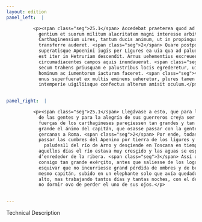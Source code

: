 ```yaml
---
layout: edition
panel_left:  |

          <p><span class="seg">25.1</span> Accedebat praeterea quod ad opinionem
            gentium et suorum militum alacritatem magni interesse arbitrabatur tantas uideri
            Carthaginensium uires, tantum ducis animum, ut in propinquas Romanae urbi regiones arma
            transferre auderet. <span class="seg">2</span> Quare postpositis omnibus rebus castra mouit,
            superatisque Apoenini iugis per Ligures ea uia qua ad paludes ac planiciem fluminis Arni
            est iter in Hetruriam descendit. Arnus uehementius excreuerat per eos dies, atque omnes
            circumadiacentes campos aquis inundauerat. <span class="seg">3</span> Igitur Hannibal tantum exercitum
            secum trahens priusquam e palustribus locis egrederetur, uitare non potuit quin ingentem
            hominum ac iumentorum iacturam faceret. <span class="seg">4</span> Ipse quoque dux etsi elephanto, qui
            unus superfuerat ex multis eminens ueheretur, plures tamen dies ac noctes aeris
            intemperie uigiliisque confectus alterum amisit oculum.</p>
        

panel_right:  |

          <p><span class="seg">25.1</span> Llegávase a esto, que para la opinión
            de las gentes y para la alegría de sus guerreros creýa ser muy provechoso que las
            fuerças de los carthagineses pareçiessen tan grandes y tan
            grande el ánimo del capitán, que osasse passar con la gente de armas en las tierras
            çercanas a Roma. <span class="seg">2</span> Por ende, todas cosas postpuestas, movió el real y fue
            passar las cumbres del Apenino por tierra de los lígures y aquella vía que va a las
              paludes11 del río de Arno y desçiende en Toscana en tiempo que por
            aquellos días el río estava muy cresçido y las aguas se esparzían por todos los campos
            d’enrededor de la ribera. <span class="seg">3</span> Assí que <span class="persName">Hanníbal</span>, levando
            consigo tan grande exérçito, antes que saliesse de los logares paludosos no pudo
            esquivar que no incurriesse grand pérdida de ombres y de bestias. <span class="seg">4</span> Y el
            mesmo capitán, subido en un elephante solo que avía quedado de muchos, yva puesto en
            alto, mas trabajando tantos días y tantas noches, con el destempramiento del ayre y el
            no dormir ovo de perder el uno de sus ojos.</p>
        

---
```


Technical Description 